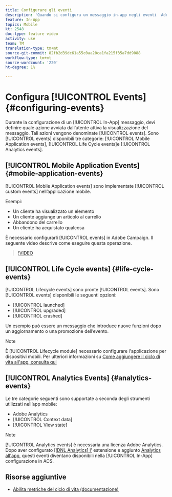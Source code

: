 ```yaml
---
title: Configurare gli eventi
description: 'Quando si configura un messaggio in-app negli eventi  Adobe Campaign Standard (ACS), è possibile definire quale azione avviata dall''utente attiverà il messaggio da visualizzare. '
feature: In-App
topics: Mobile
kt: 2548
doc-type: feature video
activity: use
team: TM
translation-type: tm+mt
source-git-commit: 82fb2d39dc61a55c0aa20ca1fa215f35a7dd9088
workflow-type: tm+mt
source-wordcount: '220'
ht-degree: 1%

---
```



# Configura [!UICONTROL Events] {#configuring-events}

Durante la configurazione di un [!UICONTROL In-App] messaggio, devi definire quale azione avviata dall’utente attiva la visualizzazione del messaggio. Tali azioni vengono denominate [!UICONTROL events]. Sono [!UICONTROL events] disponibili tre categorie: [!UICONTROL Mobile Application events], [!UICONTROL Life Cycle events]e [!UICONTROL Analytics events].

## [!UICONTROL Mobile Application Events] {#mobile-application-events}

[!UICONTROL Mobile Application events] sono implementate [!UICONTROL custom events] nell’applicazione mobile.

Esempi:

* Un cliente ha visualizzato un elemento
* Un cliente aggiunge un articolo al carrello
* Abbandono del carrello
* Un cliente ha acquistato qualcosa

È necessario configurarli [!UICONTROL events] in  Adobe Campaign. Il seguente video descrive come eseguire questa operazione.

>[!VIDEO](https://video.tv.adobe.com/v/26245?quality=12)

## [!UICONTROL Life Cycle events]  {#life-cycle-events}

[!UICONTROL Lifecycle events] sono pronte [!UICONTROL events]. Sono [!UICONTROL events] disponibili le seguenti opzioni:

* [!UICONTROL launched]
* [!UICONTROL upgraded]
* [!UICONTROL crashed]

Un esempio può essere un messaggio che introduce nuove funzioni dopo un aggiornamento o una promozione dell’evento.

>[!NOTE]
>
>È [!UICONTROL Lifecycle module] necessario configurare l&#39;applicazione per dispositivi mobili. Per ulteriori informazioni su [Come aggiungere il ciclo di vita all&#39;app, consulta qui](https://aep-sdks.gitbook.io/docs/using-mobile-extensions/mobile-core/lifecycle)

## [!UICONTROL Analytics Events] {#analytics-events}

Le tre categorie seguenti sono supportate a seconda degli strumenti utilizzati nell’app mobile:

* Adobe  Analytics
* [!UICONTROL Context data]
* [!UICONTROL View state]

>[!NOTE]
>
>[!UICONTROL Analytics events] è necessaria una licenza Adobe  Analytics. Dopo aver configurato [[!DNL Analytics] l&#39;](https://aep-sdks.gitbook.io/docs/using-mobile-extensions/adobe-analytics#configure-analytics-extension-in-launch) estensione e aggiunto [Analytics all&#39;app](https://aep-sdks.gitbook.io/docs/using-mobile-extensions/adobe-analytics#add-analytics-to-your-app), questi eventi diventano disponibili nella [!UICONTROL In-App] configurazione in ACS.

## Risorse aggiuntive

* [Abilita metriche del ciclo di vita (documentazione)](https://aep-sdks.gitbook.io/docs/getting-started/initialize-the-sdk#enable-lifecycle-metrics)
